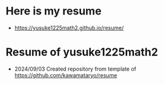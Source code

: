 # Here is my resume
- https://yusuke1225math2.github.io/resume/

# Resume of yusuke1225math2
- 2024/09/03 Created repository from template of https://github.com/kawamataryo/resume

